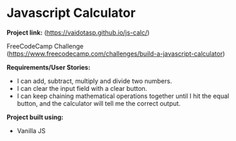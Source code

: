# Javascript Calculator

**Project link:** (https://vaidotasp.github.io/js-calc/)

FreeCodeCamp Challenge (https://www.freecodecamp.com/challenges/build-a-javascript-calculator)

**Requirements/User Stories:**

* I can add, subtract, multiply and divide two numbers.
* I can clear the input field with a clear button.
* I can keep chaining mathematical operations together until I hit the equal button, and the calculator will tell me the correct output.

**Project built using:**

* Vanilla JS




